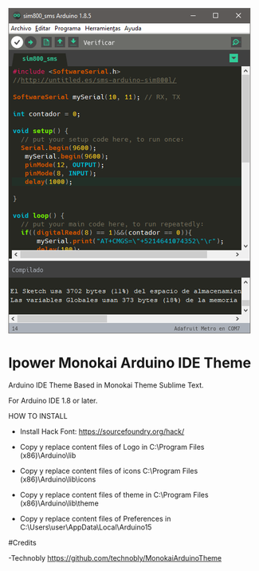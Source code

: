 ![screenshot](https://raw.githubusercontent.com/andregineer/Ipower-ArduinoIDE/master/Capture.png)

# Ipower Monokai Arduino IDE Theme
Arduino IDE Theme Based in Monokai Theme Sublime Text.

For Arduino IDE 1.8 or later.

HOW TO INSTALL

- Install Hack Font: https://sourcefoundry.org/hack/

- Copy y replace content files of Logo in C:\Program Files (x86)\Arduino\lib

- Copy y replace content files of icons C:\Program Files (x86)\Arduino\lib\icons

- Copy y replace content files of theme in C:\Program Files (x86)\Arduino\lib\theme

- Copy y replace content files of Preferences in C:\Users\user\AppData\Local\Arduino15


#Credits

-Technobly https://github.com/technobly/MonokaiArduinoTheme
